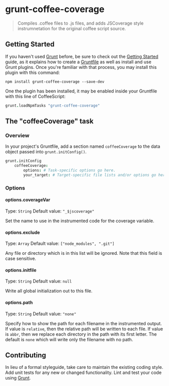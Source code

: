 # grunt-coffee-coverage

> Compiles .coffee files to .js files, and adds JSCoverage style instrumnetation
> for the original coffee script source.

## Getting Started

If you haven't used [Grunt](http://gruntjs.com/) before, be sure to check out
the [Getting Started](http://gruntjs.com/getting-started) guide, as it explains
how to create a [Gruntfile](http://gruntjs.com/sample-gruntfile) as well as
install and use Grunt plugins. Once you're familiar with that process, you may
install this plugin with this command:

```shell
npm install grunt-coffee-coverage --save-dev
```

One the plugin has been installed, it may be enabled inside your Gruntfile with
this line of CoffeeScript:

```coffeescript
grunt.loadNpmTasks "grunt-coffee-coverage"
```

## The "coffeeCoverage" task

### Overview
In your project's Gruntfile, add a section named `coffeeCoverage` to the data
object passed into `grunt.initConfig()`.

```coffeescript
grunt.initConfig
    coffeeCoverage:
        options: # Task-specific options go here.
        your_target: # Target-specific file lists and/or options go here.
```

### Options

#### options.coverageVar
Type: `String`
Default value: `"_$jscoverage"`

Set the name to use in the instrumented code for the coverage variable.

#### options.exclude
Type: `Array`
Default value: `["node_modules", ".git"]`

Any file or directory which is in this list will be ignored. Note that this
field is case sensitive.

#### options.initfile
Type: `String`
Default value: `null`

Write all global initialization out to this file.

#### options.path
Type: `String`
Default value: `"none"`

Specify how to show the path for each filename in the instrumented output. If
value is `relative`, then the relative path will be written to each file. If
value is `abbr`, then we replace each directory in the path with its first
letter. The default is `none` which will write only the filename with no path.

## Contributing
In lieu of a formal styleguide, take care to maintain the existing coding style.
Add unit tests for any new or changed functionality. Lint and test your code
using [Grunt](http://gruntjs.com/).
